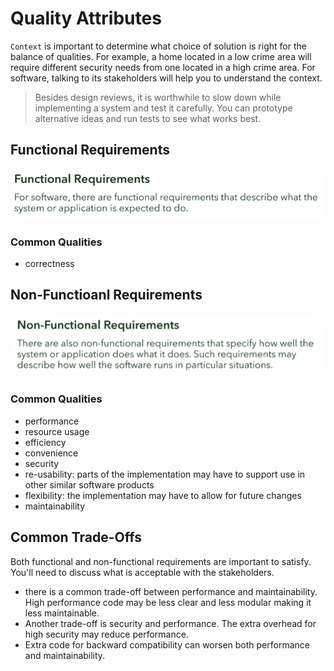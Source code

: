 # Quality Attributes

`Context` is important to determine what choice of solution is right for the balance of qualities. For example, a home located in a low crime area will require different security needs from one located in a high crime area. For software, talking to its stakeholders will help you to understand the context.

>Besides design reviews, it is worthwhile to slow down while implementing a system and test it carefully. You can prototype alternative ideas and run tests to see what works best.

## Functional Requirements
![](/img/functional.png)

### Common Qualities
- correctness

## Non-Functioanl Requirements
![](/img/nonfunc.png)


### Common Qualities
- performance
- resource usage 
- efficiency
- convenience 
- security
- re-usability: parts of the implementation may have to support use in other similar software products
- flexibility: the implementation may have to allow for future changes
- maintainability

## Common Trade-Offs

Both functional and non-functional requirements are important to satisfy. You'll need to discuss what is acceptable with the stakeholders. 

- there is a common trade-off between performance and maintainability. High performance code may be less clear and less modular making it less maintainable. 
- Another trade-off is security and performance. The extra overhead for high security may reduce performance. 
- Extra code for backward compatibility can worsen both performance and maintainability. 